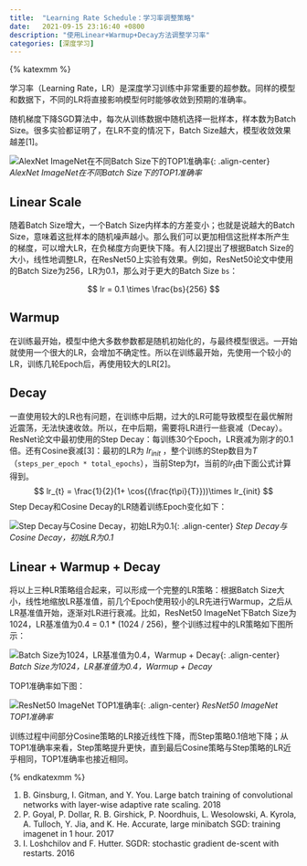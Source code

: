 ```yaml
---
title:  "Learning Rate Schedule：学习率调整策略"
date:   2021-09-15 23:16:40 +0800
description: "使用Linear+Warmup+Decay方法调整学习率"
categories: [深度学习]
---
```


{% katexmm %}

学习率（Learning Rate，LR）是深度学习训练中非常重要的超参数。同样的模型和数据下，不同的LR将直接影响模型何时能够收敛到预期的准确率。

随机梯度下降SGD算法中，每次从训练数据中随机选择一批样本，样本数为Batch Size。很多实验都证明了，在LR不变的情况下，Batch Size越大，模型收敛效果越差[1]。

![AlexNet ImageNet在不同Batch Size下的TOP1准确率](http://aixingqiu-1258949597.cos.ap-beijing.myqcloud.com/2021-09-15-151328.png){: .align-center}
*AlexNet ImageNet在不同Batch Size下的TOP1准确率*

## Linear Scale

随着Batch Size增大，一个Batch Size内样本的方差变小；也就是说越大的Batch Size，意味着这批样本的随机噪声越小。那么我们可以更加相信这批样本所产生的梯度，可以增大LR，在负梯度方向更快下降。有人[2]提出了根据Batch Size的大小，线性地调整LR，在ResNet50上实验有效果。例如，ResNet50论文中使用的Batch Size为256，LR为0.1，那么对于更大的Batch Size `bs`：

$$
lr = 0.1 \times \frac{bs}{256}
$$

## Warmup

在训练最开始，模型中绝大多数参数都是随机初始化的，与最终模型很远。一开始就使用一个很大的LR，会增加不确定性。所以在训练最开始，先使用一个较小的LR，训练几轮Epoch后，再使用较大的LR[2]。

## Decay

一直使用较大的LR也有问题，在训练中后期，过大的LR可能导致模型在最优解附近震荡，无法快速收敛。所以，在中后期，需要将LR进行一些衰减（Decay）。ResNet论文中最初使用的Step Decay：每训练30个Epoch，LR衰减为刚才的0.1倍。还有Cosine衰减[3]：最初的LR为 $lr_{init}$ ，整个训练的Step数目为$T$（`steps_per_epoch * total_epochs`），当前Step为$t$，当前的$lr_{t}$由下面公式计算得到。
$$
lr_{t} = \frac{1}{2}(1+ \cos{(\frac{t\pi}{T}}))\times lr_{init}
$$
Step Decay和Cosine Decay的LR随着训练Epoch变化如下：

![Step Decay与Cosine Decay，初始LR为0.1](http://aixingqiu-1258949597.cos.ap-beijing.myqcloud.com/2021-09-16-step-cosine.svg){: .align-center}
*Step Decay与Cosine Decay，初始LR为0.1*

## Linear + Warmup + Decay

将以上三种LR策略组合起来，可以形成一个完整的LR策略：根据Batch Size大小，线性地缩放LR基准值，前几个Epoch使用较小的LR先进行Warmup，之后从LR基准值开始，逐渐对LR进行衰减。比如，ResNet50 ImageNet下Batch Size为1024，LR基准值为0.4 = 0.1 * (1024 / 256)，整个训练过程中的LR策略如下图所示：

![Batch Size为1024，LR基准值为0.4，Warmup + Decay](http://aixingqiu-1258949597.cos.ap-beijing.myqcloud.com/2021-09-16-linear-warmup-decay.svg){: .align-center}
*Batch Size为1024，LR基准值为0.4，Warmup + Decay*

TOP1准确率如下图：

![ResNet50 ImageNet TOP1准确率](http://aixingqiu-1258949597.cos.ap-beijing.myqcloud.com/2021-09-16-warmup-decay-acc.svg){: .align-center}
*ResNet50 ImageNet TOP1准确率*

训练过程中间部分Cosine策略的LR接近线性下降，而Step策略0.1倍地下降；从TOP1准确率来看，Step策略提升更快，直到最后Cosine策略与Step策略的LR近乎相同，TOP1准确率也接近相同。

{% endkatexmm %}

1. B. Ginsburg, I. Gitman, and Y. You. Large batch training of convolutional networks with layer-wise adaptive rate scaling. 2018
2. P. Goyal, P. Dollar, R. B. Girshick, P. Noordhuis, L. Wesolowski, A. Kyrola, A. Tulloch, Y. Jia, and K. He. Accurate, large minibatch SGD: training imagenet in 1 hour. 2017
3. I. Loshchilov and F. Hutter. SGDR: stochastic gradient de-scent with restarts. 2016
